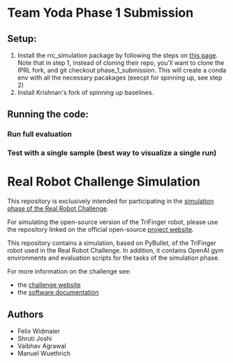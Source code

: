 Team Yoda Phase 1 Submission
===============================
## Setup:
1. Install the rrc_simulation package by following the steps on [this page](https://people.tuebingen.mpg.de/felixwidmaier/realrobotchallenge/simulation_phase/installation.html). Note that in step 1, instead of cloning their repo, you'll want to clone the IPRL fork, and git checkout phase_1_submission. This will create a conda env with all the necessary pacakages (execpt for spinning up, see step 2)
2. Install Krishnan's fork of spinning up baselines.

## Running the code:
### Run full evaluation
### Test with a single sample (best way to visualize a single run)

Real Robot Challenge Simulation
===============================

This repository is exclusively intended for participating
in the [simulation phase of the Real Robot Challenge](https://real-robot-challenge.com/simulation_phase).

For simulating the open-source version of the TriFinger robot, please use the 
repository linked on the official open-source [project website](https://sites.google.com/view/trifinger).


This repository contains a simulation, based on PyBullet, of the TriFinger robot
used in the Real Robot Challenge. In addition, it contains OpenAI gym
environments and evaluation scripts for the tasks of the simulation phase.

For more information on the challenge see:

- the [challenge website](https://real-robot-challenge.com)
- the [software
  documentation](https://people.tuebingen.mpg.de/felixwidmaier/realrobotchallenge/index.html)
  
  
## Authors
- Felix Widmaier
- Shruti Joshi
- Vaibhav Agrawal
- Manuel Wuethrich
